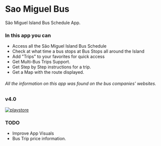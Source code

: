 # Sao Miguel Bus
São Miguel Island Bus Schedule App.

### In this app you can ###
* Access all the São Miguel Island Bus Schedule
* Check at what time a bus stops at Bus Stops all around the Island                               
* Add "Trips" to your favorites for quick access
* Get Multi-Bus Trips Support.
* Get Step by Step instructions for a trip.
* Get a Map with the route displayed.


###### All the information on this app was found on the bus companies' websites.  

### v4.0 ###
[![playstore](https://user-images.githubusercontent.com/56836057/133408897-e5d0c2f2-26d3-48cb-8e83-838344b3f02a.png)](https://play.google.com/store/apps/details?id=com.hsousa_apps.Autocarros&hl=pt)

### TODO ###
* Improve App Visuals
* Bus Trip price information.
